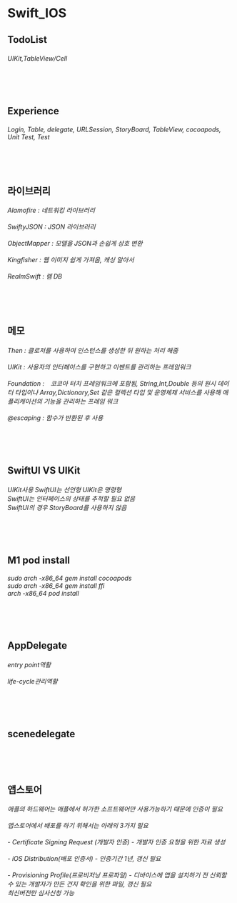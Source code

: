 # Swift_IOS
<h2>TodoList</h2>
<h6>
UIKit,TableView/Cell　
</h6>
<br><br> 

<h2>Experience</h2>
<h6>
Login, Table,
delegate, URLSession, StoryBoard, TableView, cocoapods, Unit Test, Test
</h6>
<br><br>

<h2>라이브러리</h2>
<h6>
Alamofire : 네트워킹 라이브러리<br><br>
SwiftyJSON : JSON 라이브러리<br><br>
ObjectMapper : 모델을 JSON과 손쉽게 상호 변환<br><br>
Kingfisher : 웹 이미지 쉽게 가져옴, 캐싱 알아서<br><br>
RealmSwift : 렘 DB 
</h6>
<br><br>

<h2>메모</h2>
<h6>
Then : 클로저를 사용하여 인스턴스를 생성한 뒤 원하는 처리 해줌<br><br>
UIKit : 사용자의 인터페이스를 구현하고 이벤트를 관리하는 프레임워크　<br><br>
Foundation :　코코아 터치 프레임워크에 포함됨, String,Int,Double 등의 원시 데이터 타입이나 Array,Dictionary,Set 같은 컬렉션 타입 및 운영체제 서비스를 사용해 애플리케이션의 기능을 관리하는 프레임 워크<br><br>
@escaping : 함수가 반환된 후 사용  
</h6>
<br><br>

<h2>SwiftUI VS UIKit </h2>
<h6>
UIKit사용
SwiftUI는 선언형 UIKit은 명령형 <br>
SwiftUI는 인터페이스의 상태를 추적할 필요 없음 <br>
SwiftUI의 경우 StoryBoard를 사용하지 않음 
</h6>
<br><br>

<h2>M1 pod install </h2> 
<h6>
sudo arch -x86_64 gem install cocoapods<br>
sudo arch -x86_64 gem install ffi<br>
arch -x86_64 pod install
</h6>
<br><br>

<h2>AppDelegate </h2> 
<h6>
entry point역활<br><br>
life-cycle관리역활
</h6>
<br><br>

<h2>scenedelegate </h2> 
<h6>
</h6>
<br><br>

<h2>앱스토어</h2> 
<h6>
애플의 하드웨어는 애플에서 허가한 소프트웨어만 사용가능하기 때문에 인증이 필요<br><br>
	앱스토어에서 배포를 하기 위해서는 아래의 3가지 필요<br><br>
	- Certificate Signing Request (개발자 인증) - 개발자 인증 요청을 위한 자료 생성<br><br>
	- iOS Distribution(배포 인증서) - 인증기간 1년, 갱신 필요<br><br>
	- Provisioning Profile(프로비저닝 프로파일) - 디바이스에 앱을 설치하기 전 신뢰할 수 있는 개발자가 만든 건지 확인을 위한 파일, 갱신 필요<br>
최신버전만 심사신청 가능
</h6>
<br><br>
